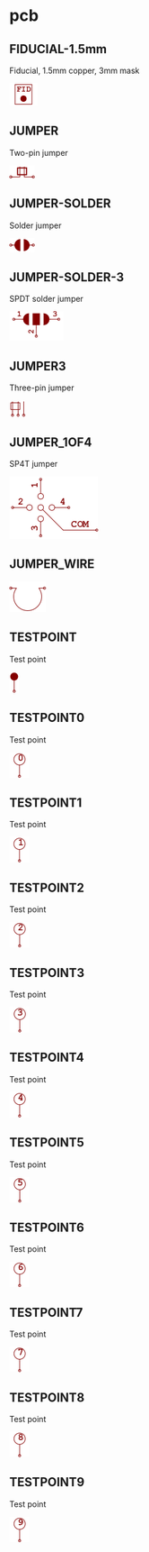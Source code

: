# pcb

## FIDUCIAL-1.5mm
Fiducial, 1.5mm copper, 3mm mask

![FIDUCIAL-1.5mm__1__1](/images/pcb__FIDUCIAL-1.5mm__1__1.png?raw=true) 

## JUMPER
Two-pin jumper

![JUMPER__1__1](/images/pcb__JUMPER__1__1.png?raw=true) 

## JUMPER-SOLDER
Solder jumper

![JUMPER-SOLDER__1__1](/images/pcb__JUMPER-SOLDER__1__1.png?raw=true) 

## JUMPER-SOLDER-3
SPDT solder jumper

![JUMPER-SOLDER-3__1__1](/images/pcb__JUMPER-SOLDER-3__1__1.png?raw=true) 

## JUMPER3
Three-pin jumper

![JUMPER3__1__1](/images/pcb__JUMPER3__1__1.png?raw=true) 

## JUMPER_1OF4
SP4T jumper

![JUMPER_1OF4__1__1](/images/pcb__JUMPER_1OF4__1__1.png?raw=true) 

## JUMPER_WIRE
![JUMPER_WIRE__1__1](/images/pcb__JUMPER_WIRE__1__1.png?raw=true) 

## TESTPOINT
Test point

![TESTPOINT__1__1](/images/pcb__TESTPOINT__1__1.png?raw=true) 

## TESTPOINT0
Test point

![TESTPOINT0__1__1](/images/pcb__TESTPOINT0__1__1.png?raw=true) 

## TESTPOINT1
Test point

![TESTPOINT1__1__1](/images/pcb__TESTPOINT1__1__1.png?raw=true) 

## TESTPOINT2
Test point

![TESTPOINT2__1__1](/images/pcb__TESTPOINT2__1__1.png?raw=true) 

## TESTPOINT3
Test point

![TESTPOINT3__1__1](/images/pcb__TESTPOINT3__1__1.png?raw=true) 

## TESTPOINT4
Test point

![TESTPOINT4__1__1](/images/pcb__TESTPOINT4__1__1.png?raw=true) 

## TESTPOINT5
Test point

![TESTPOINT5__1__1](/images/pcb__TESTPOINT5__1__1.png?raw=true) 

## TESTPOINT6
Test point

![TESTPOINT6__1__1](/images/pcb__TESTPOINT6__1__1.png?raw=true) 

## TESTPOINT7
Test point

![TESTPOINT7__1__1](/images/pcb__TESTPOINT7__1__1.png?raw=true) 

## TESTPOINT8
Test point

![TESTPOINT8__1__1](/images/pcb__TESTPOINT8__1__1.png?raw=true) 

## TESTPOINT9
Test point

![TESTPOINT9__1__1](/images/pcb__TESTPOINT9__1__1.png?raw=true) 

